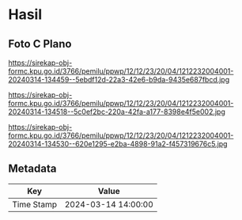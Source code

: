 # Hasil

## Foto C Plano

https://sirekap-obj-formc.kpu.go.id/3766/pemilu/ppwp/12/12/23/20/04/1212232004001-20240314-134459--5ebdf12d-22a3-42e6-b9da-9435e687fbcd.jpg

https://sirekap-obj-formc.kpu.go.id/3766/pemilu/ppwp/12/12/23/20/04/1212232004001-20240314-134518--5c0ef2bc-220a-42fa-a177-8398e4f5e002.jpg

https://sirekap-obj-formc.kpu.go.id/3766/pemilu/ppwp/12/12/23/20/04/1212232004001-20240314-134530--620e1295-e2ba-4898-91a2-f457319676c5.jpg


## Metadata

| Key        | Value               |
| ---------- | ------------------- |
| Time Stamp | 2024-03-14 14:00:00 |



